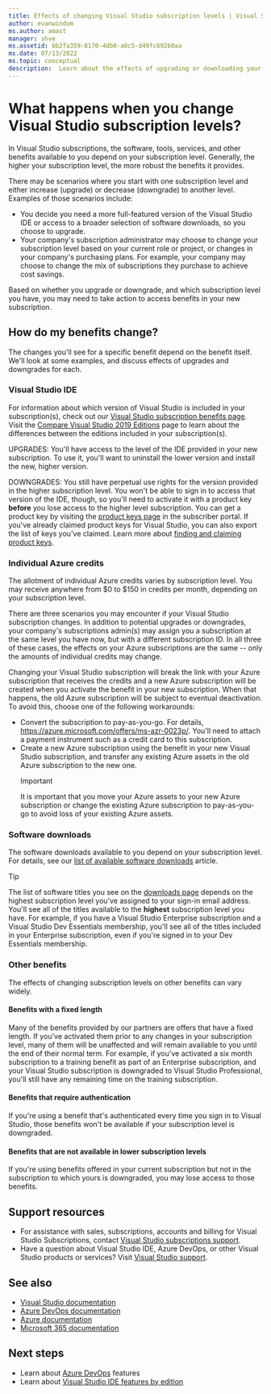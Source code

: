 ```yaml
---
title: Effects of changing Visual Studio subscription levels | Visual Studio Marketplace
author: evanwindom
ms.author: amast
manager: shve
ms.assetid: bb2fa359-8170-4db0-a0c5-d49fc692b0aa
ms.date: 07/13/2022
ms.topic: conceptual
description:  Learn about the effects of upgrading or downloading your Visual Studio subscription level.
---
```


# What happens when you change Visual Studio subscription levels?

In Visual Studio subscriptions, the software, tools, services, and other benefits available to you depend on your subscription level.  Generally, the higher your subscription level, the more robust the benefits it provides.  

There may be scenarios where you start with one subscription level and either increase (upgrade) or decrease (downgrade) to another level.  Examples of those scenarios include:
+ You decide you need a more full-featured version of the Visual Studio IDE or access to a broader selection of software downloads, so you choose to upgrade. 
+ Your company's subscription administrator may choose to change your subscription level based on your current role or project, or changes in your company's purchasing plans. For example, your company may choose to change the mix of subscriptions they purchase to achieve cost savings.  

Based on whether you upgrade or downgrade, and which subscription level you have, you may need to take action to access benefits in your new subscription.

## How do my benefits change?

The changes you'll see for a specific benefit depend on the benefit itself.  We'll look at some examples, and discuss effects of upgrades and downgrades for each.

### Visual Studio IDE

For information about which version of Visual Studio is included in your subscription(s), check out our [Visual Studio subscription benefits page](https://visualstudio.microsoft.com/vs/benefits/). Visit the [Compare Visual Studio 2019 Editions](https://visualstudio.microsoft.com/vs/compare/) page to learn about the differences between the editions included in your subscription(s).
 
UPGRADES:  You'll have access to the level of the IDE provided in your new subscription.  To use it, you'll want to uninstall the lower version and install the new, higher version.  

DOWNGRADES: You still have perpetual use rights for the version provided in the higher subscription level.  You won't be able to sign in to access that version of the IDE, though, so you'll need to activate it with a product key **before** you lose access to the higher level subscription.  You can get a product key by visiting the [product keys page](https://my.visualstudio.com/productkeys) in the subscriber portal.  If you've already claimed product keys for Visual Studio, you can also export the list of keys you've claimed. Learn more about [finding and claiming product keys](find-keys.md).

### Individual Azure credits

The allotment of individual Azure credits varies by subscription level.  You may receive anywhere from $0 to $150 in credits per month, depending on your subscription level.  

There are three scenarios you may encounter if your Visual Studio subscription changes.  In addition to potential upgrades or downgrades, your company's subscriptions admin(s) may assign you a subscription at the same level you have now, but with a different subscription ID.  In all three of these cases, the effects on your Azure subscriptions are the same -- only the amounts of individual credits may change. 

Changing your Visual Studio subscription will break the link with your Azure subscription that receives the credits and a new Azure subscription will be created when you activate the benefit in your new subscription.  When that happens, the old Azure subscription will be subject to eventual deactivation.  To avoid this, choose one of the following workarounds:
+ Convert the subscription to pay-as-you-go.  For details, https://azure.microsoft.com/offers/ms-azr-0023p/.  You'll need to attach a payment instrument such as a credit card to this subscription. 
+ Create a new Azure subscription using the benefit in your new Visual Studio subscription, and transfer any existing Azure assets in the old Azure subscription to the new one. 
  > [!IMPORTANT]
  > It is important that you move your Azure assets to your new Azure subscription or change the existing Azure subscription to pay-as-you-go to avoid loss of your existing Azure assets. 
 
### Software downloads

The software downloads available to you depend on your subscription level.  For details, see our [list of available software downloads](software-download-list.md) article. 

  > [!TIP] 
  > The list of software titles you see on the [downloads page](https://my.visualstudio.com/downloads) depends on the highest subscription level you've assigned to your sign-in email address.  You'll see all of the titles available to the **highest** subscription level you have.  For example, if you have a Visual Studio Enterprise subscription and a Visual Studio Dev Essentials membership, you'll see all of the titles included in your Enterprise subscription, even if you're signed in to your Dev Essentials membership.  

### Other benefits 

The effects of changing subscription levels on other benefits can vary widely.  

#### Benefits with a fixed length

Many of the benefits provided by our partners are offers that have a fixed length.  If you've activated them prior to any changes in your subscription level, many of them will be unaffected and will remain available to you until the end of their normal term.  For example, if you've activated a six month subscription to a training benefit as part of an Enterprise subscription, and your Visual Studio subscription is downgraded to Visual Studio Professional, you'll still have any remaining time on the training subscription.  

#### Benefits that require authentication

If you're using a benefit that's authenticated every time you sign in to Visual Studio, those benefits won't be available if your subscription level is downgraded.  

#### Benefits that are not available in lower subscription levels

If you're using benefits offered in your current subscription but not in the subscription to which yours is downgraded, you may lose access to those benefits.  

## Support resources

+ For assistance with sales, subscriptions, accounts and billing for Visual Studio Subscriptions, contact [Visual Studio subscriptions support](https://my.visualstudio.com/gethelp).
+ Have a question about Visual Studio IDE, Azure DevOps, or other Visual Studio products or services?  Visit [Visual Studio support](https://visualstudio.microsoft.com/support/).

## See also

+ [Visual Studio documentation](/visualstudio/)
+ [Azure DevOps documentation](/azure/devops/)
+ [Azure documentation](/azure/)
+ [Microsoft 365 documentation](/microsoft-365/)

## Next steps

+ Learn about [Azure DevOps](https://azure.microsoft.com/services/devops/) features
+ Learn about [Visual Studio IDE features by edition](https://visualstudio.microsoft.com/vs/compare/)